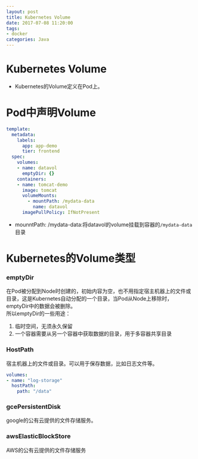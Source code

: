 ```yaml
---
layout: post
title: Kubernetes Volume
date: 2017-07-08 11:20:00
tags:
- docker
categories: Java
---
```


# Kubernetes Volume

* Kubernetes的Volume定义在Pod上。


# Pod中声明Volume
```yaml
template:
  metadata:
    labels:
      app: app-demo
      tier: frontend
  spec:
    volumes:
    - name: datavol
      emptyDir: {}
    containers:
    - name: tomcat-demo
      image: tomcat
      volumeMounts:
        - mountPath: /mydata-data
          name: datavol
      imagePullPolicy: IfNotPresent
```

* mounntPath: /mydata-data:将datavol的volume挂载到容器的`/mydata-data`目录

# Kubernetes的Volume类型
### emptyDir
在Pod被分配到Node时创建的，初始内容为空，也不用指定宿主机器上的文件或目录，这是Kubernetes自动分配的一个目录，当Pod从Node上移除时，emptyDir中的数据会被删除。    
所以emptyDir的一些用途：    
1. 临时空间，无须永久保留
2. 一个容器需要从另一个容器中获取数据的目录，用于多容器共享目录    
### HostPath
宿主机器上的文件或目录。可以用于保存数据，比如日志文件等。
```yaml
volumes:
- name: "log-storage"
  hostPath:
    path: "/data"
```
### gcePersistentDisk
google的公有云提供的文件存储服务。
### awsElasticBlockStore
AWS的公有云提供的文件存储服务
